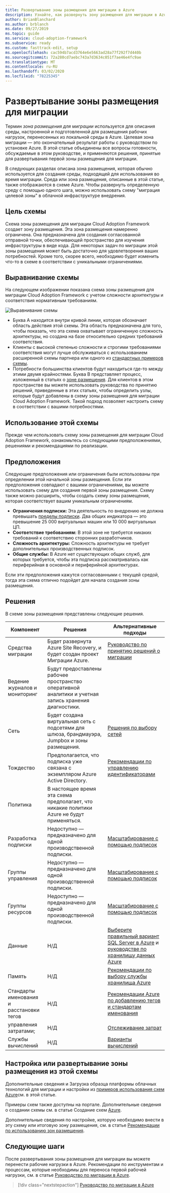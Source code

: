 ```yaml
---
title: Развертывание зоны размещения для миграции в Azure
description: Узнайте, как развернуть зону размещения для миграции в Azure.
author: BrianBlanchard
ms.author: brblanch
ms.date: 09/27/2019
ms.topic: guide
ms.service: cloud-adoption-framework
ms.subservice: ready
ms.custom: fasttrack-edit, setup
ms.openlocfilehash: cac594b7acd3764e6e5663ad28a77f292f7d440b
ms.sourcegitcommit: 72a280cd7aebc743a7d3634c051f7ae46e4fc9ae
ms.translationtype: MT
ms.contentlocale: ru-RU
ms.lasthandoff: 03/02/2020
ms.locfileid: "78225345"
---
```

# <a name="deploy-a-migration-landing-zone"></a>Развертывание зоны размещения для миграции

Термин *зона размещения для миграции* используется для описания среды, настроенной и подготовленной для размещения рабочих нагрузок, перенесенных из локальной среды в Azure. Целевая зона миграции — это окончательный результат работы с руководством по установке Azure. В этой статье объединены все вопросы готовности, обсуждаемые в этом руководстве, и применяются решения, принятые для развертывания первой зоны размещения для миграции.

В следующих разделах описана зона размещения, которая обычно используется для создания среды, подходящей для использования во время миграции. Среда или зона размещения, описанные в этой статье, также отображаются в схеме Azure. Чтобы развернуть определенную среду с помощью одного шага, можно использовать схему "миграция целевой зоны" в облачной инфраструктуре внедрения.

## <a name="purpose-of-the-blueprint"></a>Цель схемы

Схема зоны размещения для миграции Cloud Adoption Framework создает зону размещения. Эта зона размещения намеренно ограничена. Она предназначена для создания согласованной отправной точки, обеспечивающей пространство для изучения инфраструктуры в виде кода. Для некоторых задач по миграции этой зоны размещения может быть достаточно для удовлетворения ваших потребностей. Кроме того, скорее всего, необходимо будет изменить что-то в схеме в соответствии с уникальными ограничениями.

## <a name="blueprint-alignment"></a>Выравнивание схемы

На следующем изображении показана схема зоны размещения для миграции Cloud Adoption Framework с учетом сложности архитектуры и соответствия нормативным требованиям.

![Выравнивание схемы](../../_images/ready/blueprint-overview.png)

- Буква А находится внутри кривой линии, которая обозначает область действия этой схемы. Эта область предназначена для того, чтобы показать, что эта схема охватывает ограниченную сложность архитектуры, но создана на базе относительно средних требований соответствия.
- Клиенты с высокой степенью сложности и строгими требованиями соответствия могут лучше обслуживаться с использованием расширенной схемы партнера или одного из [стандартных примеров схемы](https://docs.microsoft.com/azure/governance/blueprints/samples).
- Потребности большинства клиентов будут находиться где-то между этими двумя крайностями. Буква B представляет процесс, изложенный в статьях о [зоне размещения](../considerations/index.md). Для клиентов в этом пространстве вы можете использовать руководства по принятию решений, приведенные в этих статьях, чтобы определить узлы, которые будут добавлены в схему зоны размещения для миграции Cloud Adoption Framework. Такой подход позволяет настроить схему в соответствии с вашими потребностями.

## <a name="use-this-blueprint"></a>Использование этой схемы

Прежде чем использовать схему зоны размещения для миграции Cloud Adoption Framework, ознакомьтесь со следующими предположениями, решениями и рекомендациями по реализации.

## <a name="assumptions"></a>Предположения

Следующие предположения или ограничения были использованы при определении этой начальной зоны размещения. Если эти предположения совпадают с вашими ограничениями, вы можете использовать схему для создания первой зоны размещения. Схему также можно расширить, чтобы создать схему зоны размещения, которая соответствует вашим уникальным ограничениям.

- **Ограничения подписки:** Эта деятельность по внедрению не должна превышать [пределы подписки](https://docs.microsoft.com/azure/azure-subscription-service-limits). Два общих индикатора — это превышение 25 000 виртуальных машин или 10 000 виртуальных ЦП.
- **Соответствие требованиям:** В этой зоне не требуется никаких требований к соответствию сторонних разработчиков.
- **Сложность архитектуры:** Сложность архитектуры не требует дополнительных производственных подписок.
- **Общие службы:** В Azure нет существующих общих служб, для которых требуется, чтобы эта подписка рассматривалась как периферийная в основной и периферийной архитектурах.

Если эти предположения кажутся согласованными с текущей средой, тогда эта схема отлично подойдет для начала создания зоны размещения.

## <a name="decisions"></a>Решения

В схеме зоны размещения представлены следующие решения.

| Компонент | Решения | Альтернативные подходы |
|---------|---------|---------|
|Средства миграции|Будет развернута Azure Site Recovery, и будет создан проект Миграции Azure.|[Руководство по принятию решений о миграции](../../decision-guides/migrate-decision-guide/index.md)|
|Ведение журналов и мониторинг|Будут предоставлены рабочее пространство оперативной аналитики и учетная запись хранения диагностики.|         |
|Сеть|Будет создана виртуальная сеть с подсетями для шлюза, брандмауэра, Jumpbox и зоны размещения.|[Решения по выбору сетей](../considerations/networking-options.md)|
|Тождество|Предполагается, что подписка уже связана с экземпляром Azure Active Directory.|[Рекомендации по управлению идентификаторами](https://docs.microsoft.com/azure/security/azure-security-identity-management-best-practices?toc=https://docs.microsoft.com/azure/cloud-adoption-framework/toc.json&bc=https://docs.microsoft.com/azure/cloud-adoption-framework/bread/toc.json)         |
|Политика|В настоящее время эта схема предполагает, что никакие политики Azure не будут применяться.|         |
|Разработка подписки|Недоступно — предназначено для одной производственной подписки.|[Масштабирование с помощью подписок](../azure-best-practices/scaling-subscriptions.md)|
|Группы управления|Недоступно — предназначено для одной производственной подписки.|[Масштабирование с помощью подписок](../azure-best-practices/scaling-subscriptions.md)         |
|Группы ресурсов|Недоступно — предназначено для одной производственной подписки.|[Масштабирование с помощью подписок](../azure-best-practices/scaling-subscriptions.md)         |
|Данные|Н/Д|[Выберите правильный вариант SQL Server в Azure](https://docs.microsoft.com/azure/sql-database/sql-database-paas-vs-sql-server-iaas) и [руководстве по хранилищу данных Azure](https://docs.microsoft.com/azure/architecture/guide/technology-choices/data-store-overview) |
|Память|Н/Д|[Рекомендации по выбору службы хранилища Azure](../considerations/storage-options.md)         |
|Стандарты именования и расстановки тегов|Н/Д|[Рекомендации Azure по добавлению тегов и стандартам именования](../azure-best-practices/naming-and-tagging.md)         |
|управления затратами;|Н/Д|[Отслеживание затрат](../azure-best-practices/track-costs.md)|
|Службы вычислений|Н/Д|[Варианты вычислений](../considerations/compute-options.md)|

## <a name="customize-or-deploy-a-landing-zone-from-this-blueprint"></a>Настройка или развертывание зоны размещения из этой схемы

Дополнительные сведения и Загрузка образца платформы облачных технологий для миграции и настройки из [примеров использования схем Azure](https://docs.microsoft.com/azure/governance/blueprints/samples)см. в этой статье.

Примеры схем также доступны на портале. Дополнительные сведения о создании схемы см. в статье Создание схем [Azure](./govern-org-compliance.md?tabs=azureblueprints#create-a-blueprint).

Дополнительные сведения по настройке, которую необходимо внести в эту схему или итоговую зону размещения, см. в статье [Рекомендации по использованию зон размещения](../considerations/index.md).

## <a name="next-steps"></a>Следующие шаги

После развертывания зоны размещения для миграции вы можете перенести рабочие нагрузки в Azure.
Рекомендации по инструментам и процессам, которые необходимы для переноса первой рабочей нагрузки, см. в статье [Руководство по миграции в Azure](../../migrate/azure-migration-guide/index.md).

> [!div class="nextstepaction"]
> [Руководство по миграции в Azure](../../migrate/azure-migration-guide/index.md)
